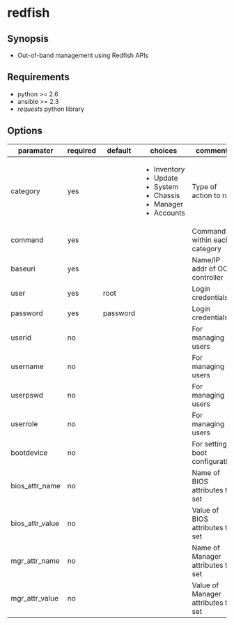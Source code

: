 # redfish

## Synopsis

* Out-of-band management using Redfish APIs

## Requirements

* python >= 2.6
* ansible >= 2.3
* *requests* python library

## Options

| paramater       | required | default | choices  | comments                  |
|-----------------|----------|---------|----------|-----------------------------------|
| category        | yes      |         | <ul><li>Inventory</li><li>Update</li><li>System</li><li>Chassis</li><li>Manager</li><li>Accounts</li></ul>| Type of action to run |
| command         | yes      |         |          | Command within each category   |
| baseuri         | yes      |         |          | Name/IP addr of OOB controller |
| user            | yes      | root    |          | Login credentials         |
| password        | yes      | password |         | Login credentials         |
| userid          | no       |         |          | For managing users        |
| username        | no       |         |          | For managing users        |
| userpswd        | no       |         |          | For managing users        |
| userrole        | no       |         |          | For managing users        |
| bootdevice      | no       |         |          | For setting boot configuration     |
| bios_attr_name  | no       |         |          | Name of BIOS attributes to set     |
| bios_attr_value | no       |         |          | Value of BIOS attributes to set    |
| mgr_attr_name   | no       |         |          | Name of Manager attributes to set  |
| mgr_attr_value  | no       |         |          | Value of Manager attributes to set |
